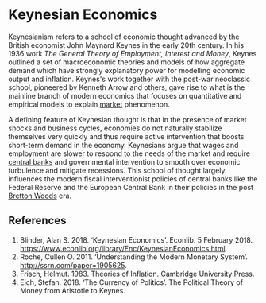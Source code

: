 # Keynesian Economics
Keynesianism refers to a school of economic thought advanced by the British economist John Maynard Keynes in the early 20th century. In his 1936 work *The General Theory of Employment, Interest and Money*, Keynes outlined a set of macroeconomic theories and models of how aggregate demand which have strongly explanatory power for modelling economic output and inflation. Keynes's work together with the post-war neoclassic school, pioneered by Kenneth Arrow and others, gave rise to what is the mainline branch of modern economics that focuses on quantitative and empirical models to explain [market](market.md) phenomenon.

A defining feature of Keynesian thought is that in the presence of market shocks and business cycles, economies do not naturally stabilize themselves very quickly and thus require active intervention that boosts short-term demand in the economy. Keynesians argue that wages and employment are slower to respond to the needs of the market and require [central banks](central-banks.md) and governmental intervention to smooth over economic turbulence and mitigate recessions. This school of thought largely influences the modern fiscal interventionist policies of central banks like the Federal Reserve and the European Central Bank in their policies in the post [Bretton Woods](bretton-woods.md) era.

## References
1. Blinder, Alan S. 2018. ‘Keynesian Economics’. Econlib. 5 February 2018. https://www.econlib.org/library/Enc/KeynesianEconomics.html.
1. Roche, Cullen O. 2011. ‘Understanding the Modern Monetary System’. http://ssrn.com/paper=1905625.
1. Frisch, Helmut. 1983. Theories of Inflation. Cambridge University Press.
1. Eich, Stefan. 2018. ‘The Currency of Politics’. The Political Theory of Money from Aristotle to Keynes.
